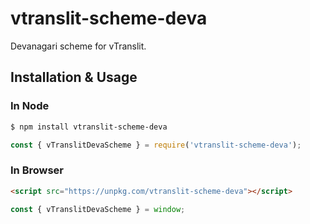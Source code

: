# vtranslit-scheme-deva

Devanagari scheme for vTranslit.

## Installation & Usage

### In Node

```bash
$ npm install vtranslit-scheme-deva
```

```js
const { vTranslitDevaScheme } = require('vtranslit-scheme-deva');
```

### In Browser

```html
<script src="https://unpkg.com/vtranslit-scheme-deva"></script>
```

```js
const { vTranslitDevaScheme } = window;
```
